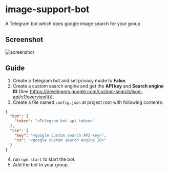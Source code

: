 # image-support-bot
A Telegram bot which does google image search for your group.

## Screenshot
![screenshot](http://i.imgur.com/Mse6MsC.jpg)

## Guide
1. Create a Telegram bot and set privacy mode to **False**.
2. Create a custom search engine and get the **API key** and **Search engine ID** (See [https://developers.google.com/custom-search/json-api/v1/overview]()).
3. Create a file named `config.json` at project root with following contents:
```json
{
  "bot": {
    "token": "<Telegram bot api token>"
  },
  "cse": {
    "key": "<google custom search API key>",
    "cx": "<google custom search engine ID>"
  }
}
```
4. run `npm start` to start the bot.
5. Add the bot to your group.
